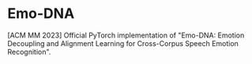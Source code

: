 # Emo-DNA
[ACM MM 2023] Official PyTorch implementation of "Emo-DNA: Emotion Decoupling and Alignment Learning for Cross-Corpus Speech Emotion Recognition".
